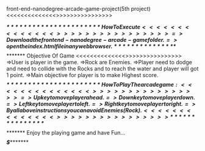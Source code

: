 front-end-nanodegree-arcade-game-project(5th project)
<<<<<<<<<<<<<<>>>>>>>>>>>>>>>>

***************$$$$$$$$$**********************
How To Execute
<<<<<<<<<<<<<<>>>>>>>>>>>>>>>>
=>Download the frontend-nanodegree-arcade-game folder.
=>open the index.html file in any web browser.
***************$$$$$$$$$**********************
Objective Of Game
<<<<<<<<<<<<<<>>>>>>>>>>>>>>>>
=>User is player in the game.
=>Rock are Enemies.
=>Player need to dodge and need to collide with the Rocks and to reach the water and player will got 1 point.
=>Main objective for player is to make Highest score.
***************$$$$$$$$$**********************  
How To Play The arcade game:
<<<<<<<<<<<<<<>>>>>>>>>>>>>>>>
=>Up key to move player ahead.
=>Down key to move player down.
=>Left key to move player to left.
=>Right key to move player to right.
=>By all above instructions you can avoid Enemies(Rock).
<<<<<<<<<<<<<<>>>>>>>>>>>>>>>>
***************$$$$$$$$$**********************
Enjoy the playing game and have Fun...
***************$$$$$$$$$**********************
